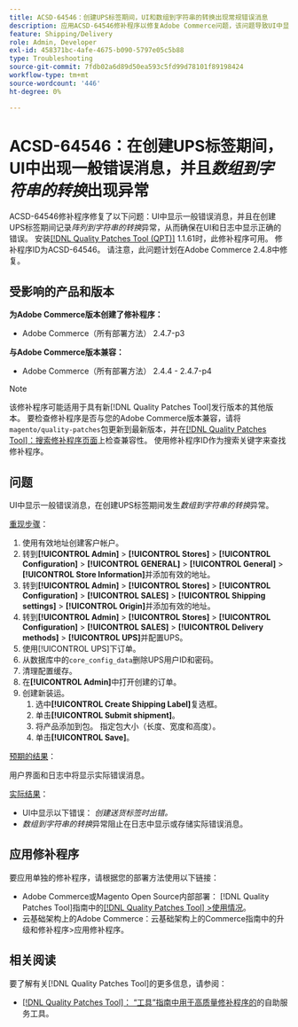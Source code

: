 ```yaml
---
title: ACSD-64546：创建UPS标签期间，UI和数组到字符串的转换出现常规错误消息
description: 应用ACSD-64546修补程序以修复Adobe Commerce问题，该问题导致UI中显示一般错误消息，并且在创建UPS标签期间记录阵列到字符串转换异常。 该修补程序可确保UI和日志中显示正确的错误。
feature: Shipping/Delivery
role: Admin, Developer
exl-id: 458371bc-4afe-4675-b090-5797e05c5b88
type: Troubleshooting
source-git-commit: 7fdb02a6d89d50ea593c5fd99d78101f89198424
workflow-type: tm+mt
source-wordcount: '446'
ht-degree: 0%

---
```


# ACSD-64546：在创建UPS标签期间，UI中出现一般错误消息，并且&#x200B;*数组到字符串的转换*&#x200B;出现异常

ACSD-64546修补程序修复了以下问题：UI中显示一般错误消息，并且在创建UPS标签期间记录&#x200B;*阵列到字符串的转换*&#x200B;异常，从而确保在UI和日志中显示正确的错误。 安装[[!DNL Quality Patches Tool (QPT)]](/help/tools/quality-patches-tool/quality-patches-tool-to-self-serve-quality-patches.md) 1.1.61时，此修补程序可用。 修补程序ID为ACSD-64546。 请注意，此问题计划在Adobe Commerce 2.4.8中修复。

## 受影响的产品和版本

**为Adobe Commerce版本创建了修补程序：**
* Adobe Commerce（所有部署方法） 2.4.7-p3

**与Adobe Commerce版本兼容：**
* Adobe Commerce（所有部署方法） 2.4.4 - 2.4.7-p4

>[!NOTE]
>
>该修补程序可能适用于具有新[!DNL Quality Patches Tool]发行版本的其他版本。 要检查修补程序是否与您的Adobe Commerce版本兼容，请将`magento/quality-patches`包更新到最新版本，并在[[!DNL Quality Patches Tool]：搜索修补程序页面](https://experienceleague.adobe.com/tools/commerce-quality-patches/index.html)上检查兼容性。 使用修补程序ID作为搜索关键字来查找修补程序。

## 问题

UI中显示一般错误消息，在创建UPS标签期间发生&#x200B;*数组到字符串的转换*&#x200B;异常。

<u>重现步骤</u>：

1. 使用有效地址创建客户帐户。
1. 转到&#x200B;**[!UICONTROL Admin]** > **[!UICONTROL Stores]** > **[!UICONTROL Configuration]** > **[!UICONTROL GENERAL]** > **[!UICONTROL General]** > **[!UICONTROL Store Information]**&#x200B;并添加有效的地址。
1. 转到&#x200B;**[!UICONTROL Admin]** > **[!UICONTROL Stores]** > **[!UICONTROL Configuration]** > **[!UICONTROL SALES]** > **[!UICONTROL Shipping settings]** > **[!UICONTROL Origin]**&#x200B;并添加有效的地址。
1. 转到&#x200B;**[!UICONTROL Admin]** > **[!UICONTROL Stores]** > **[!UICONTROL Configuration]** > **[!UICONTROL SALES]** > **[!UICONTROL Delivery methods]** > **[!UICONTROL UPS]**&#x200B;并配置UPS。
1. 使用[!UICONTROL UPS]下订单。
1. 从数据库中的`core_config_data`删除UPS用户ID和密码。
1. 清理配置缓存。
1. 在&#x200B;**[!UICONTROL Admin]**&#x200B;中打开创建的订单。
1. 创建新装运。
   1. 选中&#x200B;**[!UICONTROL Create Shipping Label]**&#x200B;复选框。
   1. 单击&#x200B;**[!UICONTROL Submit shipment]**。
   1. 将产品添加到包。 指定包大小（长度、宽度和高度）。
   1. 单击&#x200B;**[!UICONTROL Save]**。

<u>预期的结果</u>：

用户界面和日志中将显示实际错误消息。

<u>实际结果</u>：

* UI中显示以下错误：
  *创建送货标签时出错。*
* *数组到字符串的转换*&#x200B;异常阻止在日志中显示或存储实际错误消息。

## 应用修补程序

要应用单独的修补程序，请根据您的部署方法使用以下链接：
* Adobe Commerce或Magento Open Source内部部署： [!DNL Quality Patches Tool]指南中的[[!DNL Quality Patches Tool] >使用情况](/help/tools/quality-patches-tool/usage.md)。
* 云基础架构上的Adobe Commerce：云基础架构上的Commerce指南中的升级和修补程序>应用修补程序。

## 相关阅读

要了解有关[!DNL Quality Patches Tool]的更多信息，请参阅：
* [[!DNL Quality Patches Tool]： “工具”指南中用于高质量修补程序的](/help/tools/quality-patches-tool/quality-patches-tool-to-self-serve-quality-patches.md)的自助服务工具。
